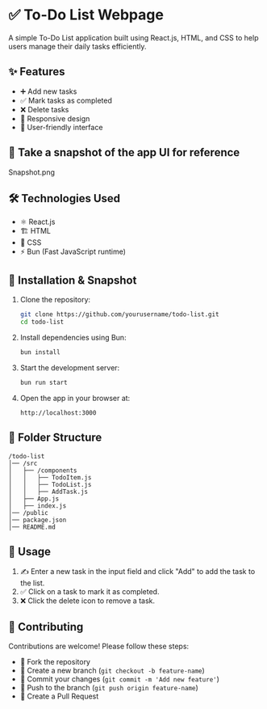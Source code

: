 # ✅ To-Do List Webpage

A simple To-Do List application built using React.js, HTML, and CSS to help users manage their daily tasks efficiently.

## ✨ Features
- ➕ Add new tasks
- ✅ Mark tasks as completed
- ❌ Delete tasks
- 📱 Responsive design
- 🎨 User-friendly interface

## 📸 Take a snapshot of the app UI for reference 
Snapshot.png

## 🛠 Technologies Used
- ⚛️ React.js
- 🏗 HTML
- 🎨 CSS
- ⚡ Bun (Fast JavaScript runtime)

## 🚀 Installation & Snapshot

1. Clone the repository:
   ```bash
   git clone https://github.com/yourusername/todo-list.git
   cd todo-list
   ```

2. Install dependencies using Bun:
   ```bash
   bun install
   ```

3. Start the development server:
   ```bash
   bun run start
   ```

4. Open the app in your browser at:
   ```
   http://localhost:3000
   ```


  

## 📂 Folder Structure
```
/todo-list
│── /src
│   ├── /components
│   │   ├── TodoItem.js
│   │   ├── TodoList.js
│   │   ├── AddTask.js
│   ├── App.js
│   ├── index.js
│── /public
│── package.json
│── README.md
```

## 📝 Usage
1. ✍️ Enter a new task in the input field and click "Add" to add the task to the list.
2. ✅ Click on a task to mark it as completed.
3. ❌ Click the delete icon to remove a task.

## 🤝 Contributing
Contributions are welcome! Please follow these steps:
- 🍴 Fork the repository
- 🌿 Create a new branch (`git checkout -b feature-name`)
- 💾 Commit your changes (`git commit -m 'Add new feature'`)
- 🚀 Push to the branch (`git push origin feature-name`)
- 🔀 Create a Pull Request


